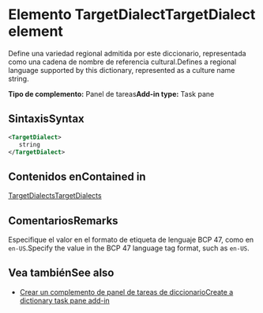 # <a name="targetdialect-element"></a><span data-ttu-id="7f6fc-101">Elemento TargetDialect</span><span class="sxs-lookup"><span data-stu-id="7f6fc-101">TargetDialect element</span></span>

<span data-ttu-id="7f6fc-102">Define una variedad regional admitida por este diccionario, representada como una cadena de nombre de referencia cultural.</span><span class="sxs-lookup"><span data-stu-id="7f6fc-102">Defines a regional language supported by this dictionary, represented as a culture name string.</span></span>

<span data-ttu-id="7f6fc-103">**Tipo de complemento:** Panel de tareas</span><span class="sxs-lookup"><span data-stu-id="7f6fc-103">**Add-in type:** Task pane</span></span>

## <a name="syntax"></a><span data-ttu-id="7f6fc-104">Sintaxis</span><span class="sxs-lookup"><span data-stu-id="7f6fc-104">Syntax</span></span>

```XML
<TargetDialect>
   string 
</TargetDialect>
```

## <a name="contained-in"></a><span data-ttu-id="7f6fc-105">Contenidos en</span><span class="sxs-lookup"><span data-stu-id="7f6fc-105">Contained in</span></span>

[<span data-ttu-id="7f6fc-106">TargetDialects</span><span class="sxs-lookup"><span data-stu-id="7f6fc-106">TargetDialects</span></span>](targetdialects.md)

## <a name="remarks"></a><span data-ttu-id="7f6fc-107">Comentarios</span><span class="sxs-lookup"><span data-stu-id="7f6fc-107">Remarks</span></span>

<span data-ttu-id="7f6fc-108">Especifique el valor en el formato de etiqueta de lenguaje BCP 47, como en `en-US`.</span><span class="sxs-lookup"><span data-stu-id="7f6fc-108">Specify the value in the BCP 47 language tag format, such as  `en-US`.</span></span>

## <a name="see-also"></a><span data-ttu-id="7f6fc-109">Vea también</span><span class="sxs-lookup"><span data-stu-id="7f6fc-109">See also</span></span>

- [<span data-ttu-id="7f6fc-110">Crear un complemento de panel de tareas de diccionario</span><span class="sxs-lookup"><span data-stu-id="7f6fc-110">Create a dictionary task pane add-in</span></span>](https://docs.microsoft.com/office/dev/add-ins/word/dictionary-task-pane-add-ins)
    
